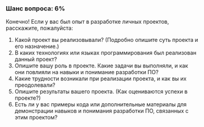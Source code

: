 ### Шанс вопроса: 6%

Конечно! Если у вас был опыт в разработке личных проектов, расскажите, пожалуйста:

1. Какой проект вы реализовывали? (Подробно опишите суть проекта и его назначение.)
2. В каких технологиях или языках программирования был реализован данный проект?
3. Опишите вашу роль в проекте. Какие задачи вы выполняли, и как они повлияли на навыки и понимание разработки ПО?
4. Какие трудности возникали при реализации проекта, и как вы их преодолевали?
5. Опишите результаты вашего проекта. (Как оцениваются успехи в проекте?)
6. Есть ли у вас примеры кода или дополнительные материалы для демонстрации навыков и понимания разработки ПО, связанных с этим проектом?